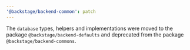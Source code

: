 ```yaml
---
'@backstage/backend-common': patch
---
```


The `database` types, helpers and implementations were moved to the package `@backstage/backend-defaults` and deprecated from the package `@backstage/backend-commons`.
